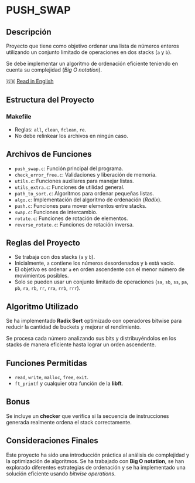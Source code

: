 # PUSH_SWAP

## Descripción

Proyecto que tiene como objetivo ordenar una lista de números enteros utilizando un conjunto limitado de operaciones en dos stacks (`a` y `b`).

Se debe implementar un algoritmo de ordenación eficiente teniendo en cuenta su complejidad (*Big O notation*).

🇬🇧 [Read in English](README_EN.md)

## Estructura del Proyecto

### Makefile

- Reglas: `all`, `clean`, `fclean`, `re`.
- No debe relinkear los archivos en ningún caso.

## Archivos de Funciones

- `push_swap.c`: Función principal del programa.
- `check_error_free.c`: Validaciones y liberación de memoria.
- `utils.c`: Funciones auxiliares para manejar listas.
- `utils_extra.c`: Funciones de utilidad general.
- `path_to_sort.c`: Algoritmos para ordenar pequeñas listas.
- `algo.c`: Implementación del algoritmo de ordenación (*Radix*).
- `push.c`: Funciones para mover elementos entre stacks.
- `swap.c`: Funciones de intercambio.
- `rotate.c`: Funciones de rotación de elementos.
- `reverse_rotate.c`: Funciones de rotación inversa.

## Reglas del Proyecto

- Se trabaja con dos stacks (`a` y `b`).
- Inicialmente, `a` contiene los números desordenados y `b` está vacío.
- El objetivo es ordenar `a` en orden ascendente con el menor número de movimientos posibles.
- Solo se pueden usar un conjunto limitado de operaciones (`sa`, `sb`, `ss`, `pa`, `pb`, `ra`, `rb`, `rr`, `rra`, `rrb`, `rrr`).

## Algoritmo Utilizado

Se ha implementado **Radix Sort** optimizado con operadores bitwise para reducir la cantidad de buckets y mejorar el rendimiento.

Se procesa cada número analizando sus bits y distribuyéndolos en los stacks de manera eficiente hasta lograr un orden ascendente.

## Funciones Permitidas

- `read`, `write`, `malloc`, `free`, `exit`.
- `ft_printf` y cualquier otra función de la **libft**.

## Bonus

Se incluye un **checker** que verifica si la secuencia de instrucciones generada realmente ordena el stack correctamente.

## Consideraciones Finales

Este proyecto ha sido una introducción práctica al análisis de complejidad y la optimización de algoritmos. Se ha trabajado con **Big O notation**, se han explorado diferentes estrategias de ordenación y se ha implementado una solución eficiente usando *bitwise operations*.

